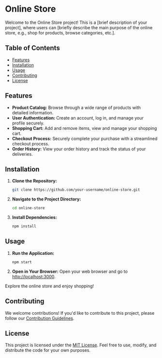 # Online Store

Welcome to the Online Store project! This is a [brief description of your project], where users can [briefly describe the main purpose of the online store, e.g., shop for products, browse categories, etc.].

## Table of Contents

- [Features](#features)
- [Installation](#installation)
- [Usage](#usage)
- [Contributing](#contributing)
- [License](#license)

## Features

- **Product Catalog:** Browse through a wide range of products with detailed information.
- **User Authentication:** Create an account, log in, and manage your profile securely.
- **Shopping Cart:** Add and remove items, view and manage your shopping cart.
- **Checkout Process:** Securely complete your purchase with a streamlined checkout process.
- **Order History:** View your order history and track the status of your deliveries.

## Installation

1. **Clone the Repository:**
    ```bash
    git clone https://github.com/your-username/online-store.git
    ```

2. **Navigate to the Project Directory:**
    ```bash
    cd online-store
    ```

3. **Install Dependencies:**
    ```bash
    npm install
    ```

## Usage

1. **Run the Application:**
    ```bash
    npm start
    ```

2. **Open in Your Browser:**
    Open your web browser and go to [http://localhost:3000](http://localhost:3000).

Explore the online store and enjoy shopping!

## Contributing

We welcome contributions! If you'd like to contribute to this project, please follow our [Contribution Guidelines](CONTRIBUTING.md).

## License

This project is licensed under the [MIT License](LICENSE). Feel free to use, modify, and distribute the code for your own purposes.

